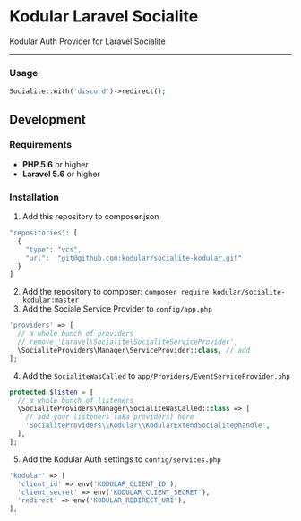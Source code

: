 # Kodular Laravel Socialite

Kodular Auth Provider for Laravel Socialite

---

### Usage

```PHP
Socialite::with('discord')->redirect();
```

## Development

### Requirements

- **PHP 5.6** or higher
- **Laravel 5.6** or higher

### Installation

1. Add this repository to composer.json
```PHP
"repositories": [
  {
    "type": "vcs",
    "url":  "git@github.com:kodular/socialite-kodular.git"
  }
]
```
2. Add the repository to composer: `composer require kodular/socialite-kodular:master`
3. Add the Sociale Service Provider to `config/app.php`
```PHP
'providers' => [
  // a whole bunch of providers
  // remove 'Laravel\Socialite\SocialiteServiceProvider',
  \SocialiteProviders\Manager\ServiceProvider::class, // add
];
```
4. Add the `SocialiteWasCalled` to `app/Providers/EventServiceProvider.php`
```PHP
protected $listen = [
  // a whole bunch of listeners
  \SocialiteProviders\Manager\SocialiteWasCalled::class => [
    // add your listeners (aka providers) here
    'SocialiteProviders\\Kodular\\KodularExtendSocialite@handle',
  ],
];
```
5. Add the Kodular Auth settings to `config/services.php`
```PHP
'kodular' => [
  'client_id' => env('KODULAR_CLIENT_ID'),
  'client_secret' => env('KODULAR_CLIENT_SECRET'),
  'redirect' => env('KODULAR_REDIRECT_URI'),
],
```
